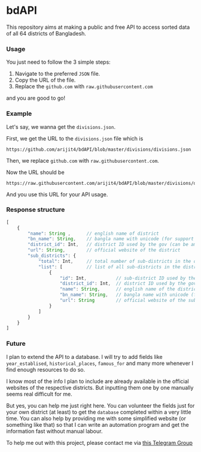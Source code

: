 # bdAPI

This repository aims at making a public and free API to access sorted data of all 64 districts of Bangladesh.

### Usage

You just need to follow the 3 simple steps:
1. Navigate to the preferred `JSON` file.
2. Copy the URL of the file.
3. Replace the `github.com` with `raw.githubusercontent.com`
  
and you are good to go!

### Example

Let's say, we wanna get the `divisions.json`.

First, we get the URL to the `divisions.json` file which is 
```
https://github.com/arijit4/bdAPI/blob/master/divisions/divisions.json
```

Then, we replace `github.com` with `raw.githubusercontent.com`.

Now the URL should be
```
https://raw.githubusercontent.com/arijit4/bdAPI/blob/master/divisions/divisions.json
```
And you use this URL for your API usage.
### Response structure

``` javascript
[
    {
        "name": String ,      // english name of district
        "bn_name": String,    // bangla name with unicode (for support with UTF-8)
        "district_id": Int,   // district ID used by the gov (can be among 1 to 64)
        "url": String,        // official website of the district
        "sub_districts": {
            "total": Int,     // total number of sub-districts in the district
            "list": [         // list of all sub-districts in the district
                {
                    "id": Int,           // sub-district ID used by the gov
                    "district_id": Int,  // district ID used by the gov (can be among 1 to 64)
                    "name": String,      // english name of the district
                    "bn_name": String,   // bangla name with unicode (for support with UTF-8)
                    "url": String        // official website of the sub-district
                }
            ]
        }
    }
]
```

### Future

I plan to extend the API to a database. I will try to add fields like `year_establised`, `historical_places`, `famous_for` and many more whenever I find enough resources to do so.

I know most of the info I plan to include are already available in the official websites of the respective districts. But inputting them one by one manually seems real difficult for me.

But yes, you can help me just right here. You can volunteer the fields just for your own district (at least) to get the `database` completed within a very little time. You can also help by providing me with some simplified website (or something like that) so that I can write an automation program and get the information fast without manual labour.

To help me out with this project, please contact me via [this Telegram Group](t.me/bdAPI_chat)
